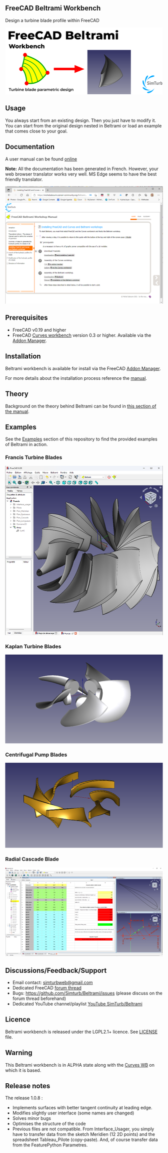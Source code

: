 ## FreeCAD Beltrami Workbench

Design a turbine blade profile within FreeCAD

![Image of Beltrami](Resources/repository-open-graph-beltrami.png)

## Usage

You always start from an existing design. Then you just have to modify it.
You can start from the original design nested in Beltrami or load an example that comes close to your goal.

## Documentation

A user manual can be found [online](https://michelsabourin.scenari-community.org/Outils/Manuel_utilisateur/co/Manuel_utilisateur.html) 

**Note:** All the documentation has been generated in French. However, your web browser translator works very well. MS Edge seems to have the best friendly translator.

![Image of Installation](Resources/Installation.png)

## Prerequisites

* FreeCAD v0.19 and higher
* FreeCAD [Curves workbench](https://github.com/tomate44/CurvesWB/) version 0.3 or higher. Available via the [Addon Manager](https://wiki.freecad.org/Std_AddonMgr).

## Installation

Beltrami workbench is available for install via the FreeCAD [Addon Manager](https://wiki.freecad.org/Std_AddonMgr).

For more details about the installation process reference the [manual](https://michelsabourin.scenari-community.org/Outils/Manuel_utilisateur/co/2_0_Installation.html).

## Theory

Background on the theory behind Beltrami can be found in [this section of the manual](https://michelsabourin.scenari-community.org/SimTurbMeth/co/0_1_Methode_de_trace.html).

## Examples

See the [Examples](https://github.com/Simturb/Beltrami/tree/main/Examples) section of this repository to find the provided examples of Beltrami in action.

### Francis Turbine Blades

![Image of Francis](Examples/Francis.png)

### Kaplan Turbine Blades

![Image of Kaplan](Examples/Kaplan.png)

### Centrifugal Pump Blades

![Image of pump](Examples/Pompe.png)

### Radial Cascade Blade

![Image of radial Cascade blade](Examples/CascadeRadiale.png)

## Discussions/Feedback/Support

* Email contact: simturbweb@gmail.com
* Dedicated FreeCAD [forum thread](https://forum.freecadweb.org/viewtopic.php?f=8&t=62056)
* Bugs: https://github.com/Simturb/Beltrami/issues (please discuss on the forum thread beforehand)
* Dedicated YouTube channel/playlist [YouTube SimTurb/Beltrami](https://www.youtube.com/playlist?list=PLBEuUSiaphy0sQsR1XlUFJ3OMMKjDw_Wx)

## Licence

Beltrami workbench is released under the LGPL2.1+ licence. See [LICENSE](LICENSE) file.

## Warning

This Beltrami workbench is in ALPHA state along with the [Curves WB](https://github.com/tomate44/CurvesWB/) on which it is based.

## Release notes

The release 1.0.8 : 
- Implements surfaces with better tangent continuity at leading edge. 
- Modifies slightly user interface (some names are changed)
- Solves minor bugs
- Optimises the structure of the code
- Previous files are not compatible. From Interface_Usager, you simply have to transfer data from the sketch Meridien (12 2D points) and the spreadsheet Tableau_Pilote (copy-paste). And, of course transfer data from the FeaturePython Parametres.
